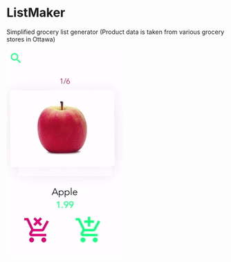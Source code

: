 # ListMaker
Simplified grocery list generator
(Product data is taken from various grocery stores in Ottawa)

![](v2.gif)
